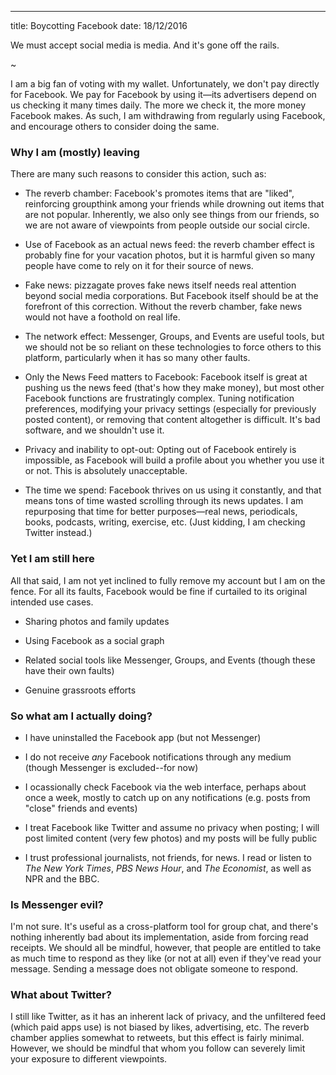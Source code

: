 ---
title: Boycotting Facebook
date: 18/12/2016

We must accept social media is media. And it's gone off the rails.

~

I am a big fan of voting with my wallet. Unfortunately, we don't pay
directly for Facebook. We pay for Facebook by using it&mdash;its advertisers
depend on us checking it many times daily. The more we check it, the
more money Facebook makes. As such, I am withdrawing from regularly
using Facebook, and encourage others to consider doing the same.

### Why I am (mostly) leaving

There are many such reasons to consider this action, such as:

* The reverb chamber: Facebook's promotes items that are "liked",
  reinforcing groupthink among your friends while drowning out items
  that are not popular. Inherently, we also only see things from our
  friends, so we are not aware of viewpoints from people outside our
  social circle.

* Use of Facebook as an actual news feed: the reverb chamber effect is
  probably fine for your vacation photos, but it is harmful given so
  many people have come to rely on it for their source of news.

* Fake news: pizzagate proves fake news itself needs real attention
  beyond social media corporations. But Facebook itself should be at the
  forefront of this correction. Without the reverb chamber, fake news
  would not have a foothold on real life.

* The network effect: Messenger, Groups, and Events are useful tools,
  but we should not be so reliant on these technologies to force others
  to this platform, particularly when it has so many other faults.

* Only the News Feed matters to Facebook: Facebook itself is great at
  pushing us the news feed (that's how they make money), but most other
  Facebook functions are frustratingly complex. Tuning notification
  preferences, modifying your privacy settings (especially for
  previously posted content), or removing that content altogether is
  difficult. It's bad software, and we shouldn't use it.

* Privacy and inability to opt-out: Opting out of Facebook entirely is
  impossible, as Facebook will build a profile about you whether you use
  it or not. This is absolutely unacceptable.

* The time we spend: Facebook thrives on us using it constantly, and
  that means tons of time wasted scrolling through its news updates. I
  am repurposing that time for better purposes—real news, periodicals,
  books, podcasts, writing, exercise, etc. (Just kidding, I am checking
  Twitter instead.)

### Yet I am still here

All that said, I am not yet inclined to fully remove my account but I am
on the fence. For all its faults, Facebook would be fine if curtailed to
its original intended use cases.

* Sharing photos and family updates

* Using Facebook as a social graph

* Related social tools like Messenger, Groups, and Events (though these
  have their own faults)

* Genuine grassroots efforts

### So what am I actually doing?

* I have uninstalled the Facebook app (but not Messenger)

* I do not receive *any* Facebook notifications through any medium
  (though Messenger is excluded--for now)

* I ocassionally check Facebook via the web interface, perhaps about
  once a week, mostly to catch up on any notifications (e.g. posts from
  "close" friends and events)

* I treat Facebook like Twitter and assume no privacy when posting; I
  will post limited content (very few photos) and my posts will be fully
  public

* I trust professional journalists, not friends, for news. I read or
  listen to _The New York Times_, _PBS News Hour_, and _The Economist_,
  as well as NPR and the BBC.

### Is Messenger evil?

I'm not sure. It's useful as a cross-platform tool for group chat, and
there's nothing inherently bad about its implementation, aside from
forcing read receipts. We should all be mindful, however, that people
are entitled to take as much time to respond as they like (or not at
all) even if they've read your message. Sending a message does not
obligate someone to respond.

### What about Twitter?

I still like Twitter, as it has an inherent lack of privacy, and the
unfiltered feed (which paid apps use) is not biased by likes,
advertising, etc. The reverb chamber applies somewhat to retweets, but
this effect is fairly minimal. However, we should be mindful that whom
you follow can severely limit your exposure to different viewpoints.

